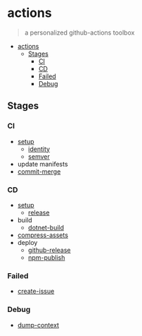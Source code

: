 # actions

> a personalized github-actions toolbox

- [actions](#actions)
  - [Stages](#stages)
    - [CI](#ci)
    - [CD](#cd)
    - [Failed](#failed)
    - [Debug](#debug)

## Stages

### CI

- [setup](/setup/action.yml)
  - [identity](/setup/identity/action.yml)
  - [semver](/setup/semver/action.yml)
- update manifests
- [commit-merge](/commit-merge/action.yml)

### CD

- [setup](/setup/action.yml)
  - [release](/setup/release/action.yml)
- build
  - [dotnet-build](/dotnet-build/action.yml)
- [compress-assets](/compress-assets/action.yml)
- deploy
  - [github-release](/github-release/action.yml)
  - [npm-publish](/npm-publish/action.yml)

### Failed

- [create-issue](/create-issue/action.yml)

### Debug

- [dump-context](/dump-context/action.yml)
